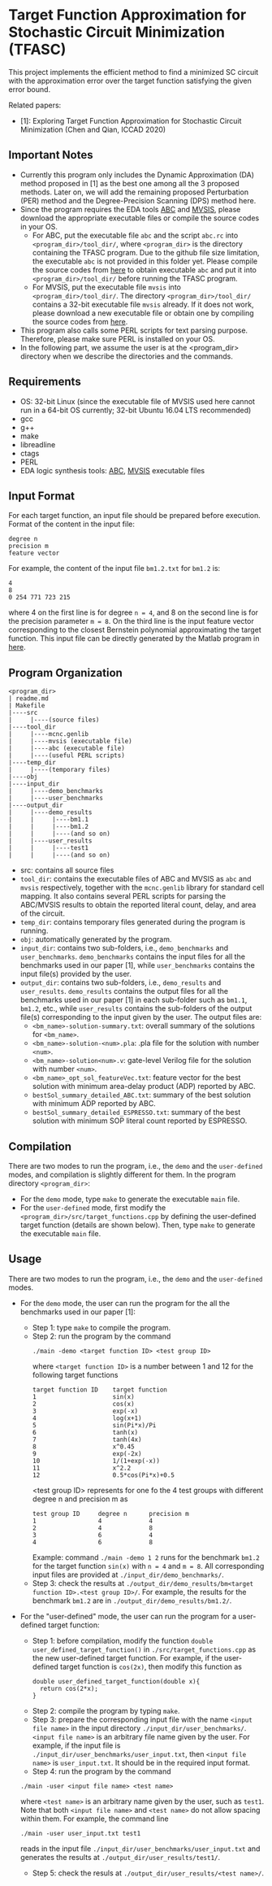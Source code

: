# Target Function Approximation for Stochastic Circuit Minimization (TFASC)

This project implements the efficient method to find a minimized SC circuit with the approximation error over the target function satisfying the given error bound.

Related papers:
- [1]: Exploring Target Function Approximation for Stochastic Circuit Minimization (Chen and Qian, ICCAD 2020)

## Important Notes

- Currently this program only includes the Dynamic Approximation (DA) method proposed in [1] as the best one among all the 3 proposed methods. Later on, we will add the remaining proposed Perturbation (PER) method and the Degree-Precision Scanning (DPS) method here.
- Since the program requires the EDA tools [ABC](http://people.eecs.berkeley.edu/~alanmi/abc/) and [MVSIS](https://ptolemy.berkeley.edu/projects/embedded/mvsis/), please download the appropriate executable files or compile the source codes in your OS. 
  - For ABC, put the executable file `abc` and the script `abc.rc` into `<program_dir>/tool_dir/`, where `<program_dir>` is the directory containing the TFASC program. Due to the github file size limitation, the executable `abc` is not provided in this folder yet. Please compile the source codes from [here](https://github.com/berkeley-abc/abc) to obtain executable `abc` and put it into `<program_dir>/tool_dir/` before running the TFASC program.
  - For MVSIS, put the executable file `mvsis` into `<program_dir>/tool_dir/`. The directory `<program_dir>/tool_dir/` contains a 32-bit executable file `mvsis` already. If it does not work, please download a new executable file or obtain one by compiling the source codes from [here](https://ptolemy.berkeley.edu/projects/embedded/mvsis/software.html).
- This program also calls some PERL scripts for text parsing purpose. Therefore, please make sure PERL is installed on your OS.
- In the following part, we assume the user is at the <program_dir> directory when we describe the directories and the commands.

## Requirements

- OS: 32-bit Linux (since the executable file of MVSIS used here cannot run in a 64-bit OS currently; 32-bit Ubuntu 16.04 LTS recommended)
- gcc
- g++
- make
- libreadline
- ctags
- PERL
- EDA logic synthesis tools: [ABC](http://people.eecs.berkeley.edu/~alanmi/abc/), [MVSIS](https://ptolemy.berkeley.edu/projects/embedded/mvsis/) executable files

## Input Format

For each target function, an input file should be prepared before execution.
Format of the content in the input file:
```
degree n
precision m
feature vector
```
For example, the content of the input file `bm1.2.txt` for `bm1.2` is:
```
4
8
0 254 771 723 215
```
where 4 on the first line is for degree `n = 4`, and 8 on the second line is for the precision parameter `m = 8`. On the third line is the input feature vector corresponding to the closest Bernstein polynomial approximating the target function. This input file can be directly generated by the Matlab program in [here](https://github.com/SJTU-ECTL/TFASC/tree/master/Bernstein%20polynomial%20approximation%20by%20Matlab).

## Program Organization

```
<program_dir>
| readme.md
| Makefile
|----src
|     |----(source files)
|----tool_dir
|     |----mcnc.genlib
|     |----mvsis (executable file)
|     |----abc (executable file)
|     |----(useful PERL scripts)
|----temp_dir
|     |----(temporary files)
|----obj
|----input_dir
|     |----demo_benchmarks
|     |----user_benchmarks
|----output_dir
|     |----demo_results
|     |     |----bm1.1
|     |     |----bm1.2
|     |     |----(and so on)
|     |----user_results
|     |     |----test1
|     |     |----(and so on)
```
- src: contains all source files
- `tool_dir`: contains the executable files of ABC and MVSIS as `abc` and `mvsis` respectively, together with the `mcnc.genlib` library for standard cell mapping. It also contains several PERL scripts for parsing the ABC/MVSIS results to obtain the reported literal count, delay, and area of the circuit. 
- `temp_dir`: contains temporary files generated during the program is running.
- `obj`: automatically generated by the program.
- `input_dir`: contains two sub-folders, i.e., `demo_benchmarks` and `user_benchmarks`. `demo_benchmarks` contains the input files for all the benchmarks used in our paper [1], while `user_benchmarks` contains the input file(s) provided by the user.
- `output_dir`: contains two sub-folders, i.e., `demo_results` and `user_results`. `demo_results` contains the output files for all the benchmarks used in our paper [1] in each sub-folder such as `bm1.1`, `bm1.2`, etc., while `user_results` contains the sub-folders of the output file(s) corresponding to the input given by the user.
  The output files are:
  - `<bm_name>-solution-summary.txt`: overall summary of the solutions for `<bm_name>`.
  - `<bm_name>-solution-<num>.pla`: .pla file for the solution with number `<num>`.
  - `<bm_name>-solution<num>.v`: gate-level Verilog file for the solution with number `<num>`.
  - `<bm_name>_opt_sol_featureVec.txt`: feature vector for the best solution with minimum area-delay product (ADP) reported by ABC.
  - `bestSol_summary_detailed_ABC.txt`: summary of the best solution with minimum ADP reported by ABC.
  - `bestSol_summary_detailed_ESPRESSO.txt`: summary of the best solution with minimum SOP literal count reported by ESPRESSO.

## Compilation

There are two modes to run the program, i.e., the `demo` and the `user-defined` modes, and compilation is slightly different for them.
In the program directory `<program_dir>`:
- For the `demo` mode, type `make` to generate the executable `main` file. 
- For the `user-defined` mode, first modify the `<program_dir>/src/target_functions.cpp` by defining the user-defined target function (details are shown below). Then, type `make` to generate the executable `main` file. 

## Usage

There are two modes to run the program, i.e., the `demo` and the `user-defined` modes.
- For the `demo` mode, the user can run the program for the all the benchmarks used in our paper [1]:
  - Step 1: type `make` to compile the program.
  - Step 2: run the program by the command 
    ```
    ./main -demo <target function ID> <test group ID>
    ```
    where `<target function ID>` is a number between 1 and 12 for the following target functions
    ```
    target function ID    target function
    1                     sin(x)
    2                     cos(x)
    3                     exp(-x)
    4                     log(x+1)
    5                     sin(Pi*x)/Pi
    6                     tanh(x)
    7                     tanh(4x)
    8                     x^0.45
    9                     exp(-2x)
    10                    1/(1+exp(-x))
    11                    x^2.2
    12                    0.5*cos(Pi*x)+0.5
    ```
    \<test group ID\> represents for one fo the 4 test groups with different degree n and precision m as
    ```
    test group ID     degree n      precision m
    1                 4             4
    2                 4             8
    3                 6             4
    4                 6             8
    ```
    Example: command `./main -demo 1 2` runs for the benchmark `bm1.2` for the target function `sin(x)` with `n = 4` and `m = 8`.
    All corresponding input files are provided at `./input_dir/demo_benchmarks/`.
  - Step 3: check the results at `./output_dir/demo_results/bm<target function ID>.<test group ID>/`. For example, the results for the benchmark `bm1.2` are in `./output_dir/demo_results/bm1.2/`.

- For the "user-defined" mode, the user can run the program for a user-defined target function:
  - Step 1: before compilation, modify the function `double user_defined_target_function()` in `./src/target_functions.cpp` as the new user-defined target function. 
    For example, if the user-defined target function is `cos(2x)`, then modify this function as
    ```
    double user_defined_target_function(double x){
      return cos(2*x);
    }
    ```
  - Step 2: compile the program by typing `make`.
  - Step 3: prepare the corresponding input file with the name `<input file name>` in the input directory `./input_dir/user_benchmarks/`. `<input file name>` is an arbitrary file name given by the user. For example, if the input file is `./input_dir/user_benchmarks/user_input.txt`, then `<input file name>` is `user_input.txt`. It should be in the required input format.
  - Step 4: run the program by the command 
  ```
  ./main -user <input file name> <test name>
  ```
  where `<test name>` is an arbitrary name given by the user, such as `test1`. Note that both `<input file name>` and `<test name>` do not allow spacing within them.
  For example, the command line
  ```
  ./main -user user_input.txt test1
  ```
  reads in the input file `./input_dir/user_benchmarks/user_input.txt` and generates the results at `./output_dir/user_results/test1/`.
  - Step 5: check the resuls at `./output_dir/user_results/<test name>/`.
  

  
  
